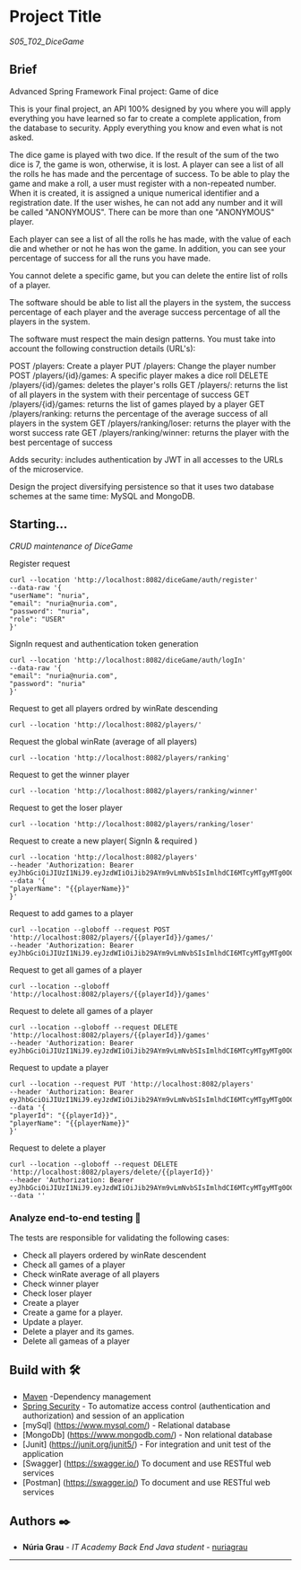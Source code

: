 # Project Title

_S05_T02_DiceGame_

## Brief
Advanced Spring Framework
Final project: Game of dice

This is your final project, an API 100% designed by you where you will apply everything you have learned so far to create a complete application, from the database to security. Apply everything you know and even what is not asked.

The dice game is played with two dice. If the result of the sum of the two dice is 7, the game is won, otherwise, it is lost. A player can see a list of all the rolls he has made and the percentage of success. To be able to play the game and make a roll, a user must register with a non-repeated number. When it is created, it is assigned a unique numerical identifier and a registration date. If the user wishes, he can not add any number and it will be called "ANONYMOUS". There can be more than one "ANONYMOUS" player.

Each player can see a list of all the rolls he has made, with the value of each die and whether or not he has won the game. In addition, you can see your percentage of success for all the runs you have made.

You cannot delete a specific game, but you can delete the entire list of rolls of a player.

The software should be able to list all the players in the system, the success percentage of each player and the average success percentage of all the players in the system.

The software must respect the main design patterns. You must take into account the following construction details (URL's):

 POST /players: Create a player
 PUT /players: Change the player number
 POST /players/{id}/games: A specific player makes a dice roll
 DELETE /players/{id}/games: deletes the player's rolls
 GET /players/: returns the list of all players in the system with their percentage of success
 GET /players/{id}/games: returns the list of games played by a player
 GET /players/ranking: returns the percentage of the average success of all players in the system
 GET /players/ranking/loser: returns the player with the worst success rate
 GET /players/ranking/winner: returns the player with the best percentage of success

Adds security: includes authentication by JWT in all accesses to the URLs of the microservice.

Design the project diversifying persistence so that it uses two database schemes at the same time: MySQL and MongoDB.

## Starting...

_CRUD maintenance of DiceGame_

Register request

    curl --location 'http://localhost:8082/diceGame/auth/register' 
    --data-raw '{
    "userName": "nuria",
    "email": "nuria@nuria.com",
    "password": "nuria",
    "role": "USER"
    }'

SignIn request and authentication token generation

    curl --location 'http://localhost:8082/diceGame/auth/logIn'
    --data-raw '{
    "email": "nuria@nuria.com",
    "password": "nuria"
    }'

Request to get all players ordred by winRate descending
    
    curl --location 'http://localhost:8082/players/'

Request the global winRate (average of all players)

    curl --location 'http://localhost:8082/players/ranking'
 
Request to get the winner player

    curl --location 'http://localhost:8082/players/ranking/winner'

Request to get the loser player

    curl --location 'http://localhost:8082/players/ranking/loser'

Request to create a new player( SignIn & required )

    curl --location 'http://localhost:8082/players'
    --header 'Authorization: Bearer eyJhbGciOiJIUzI1NiJ9.eyJzdWIiOiJib29AYm9vLmNvbSIsImlhdCI6MTcyMTgyMTg0OCwiZXhwIjoxNzIxOTA4MjQ4fQ.DDcrHm3qflIniXE3GXPtq1N1A25A7zdfDd4iWfBbi4g'
    --data '{
    "playerName": "{{playerName}}"
    }'

Request to add games to a player

    curl --location --globoff --request POST 'http://localhost:8082/players/{{playerId}}/games/' 
    --header 'Authorization: Bearer eyJhbGciOiJIUzI1NiJ9.eyJzdWIiOiJib29AYm9vLmNvbSIsImlhdCI6MTcyMTgyMTg0OCwiZXhwIjoxNzIxOTA4MjQ4fQ.DDcrHm3qflIniXE3GXPtq1N1A25A7zdfDd4iWfBbi4g'

Request to get all games of a player

    curl --location --globoff 'http://localhost:8082/players/{{playerId}}/games' 

Request to delete all games of a player

    curl --location --globoff --request DELETE 'http://localhost:8082/players/{{playerId}}/games'
    --header 'Authorization: Bearer eyJhbGciOiJIUzI1NiJ9.eyJzdWIiOiJib29AYm9vLmNvbSIsImlhdCI6MTcyMTgyMTg0OCwiZXhwIjoxNzIxOTA4MjQ4fQ.DDcrHm3qflIniXE3GXPtq1N1A25A7zdfDd4iWfBbi4g'

Request to update a player

    curl --location --request PUT 'http://localhost:8082/players'
    --header 'Authorization: Bearer eyJhbGciOiJIUzI1NiJ9.eyJzdWIiOiJib29AYm9vLmNvbSIsImlhdCI6MTcyMTgyMTg0OCwiZXhwIjoxNzIxOTA4MjQ4fQ.DDcrHm3qflIniXE3GXPtq1N1A25A7zdfDd4iWfBbi4g'
    --data '{
    "playerId": "{{playerId}}",
    "playerName": "{{playerName}}"
    }'

Request to delete a player

    curl --location --globoff --request DELETE 'http://localhost:8082/players/delete/{{playerId}}'
    --header 'Authorization: Bearer eyJhbGciOiJIUzI1NiJ9.eyJzdWIiOiJib29AYm9vLmNvbSIsImlhdCI6MTcyMTgyMTg0OCwiZXhwIjoxNzIxOTA4MjQ4fQ.DDcrHm3qflIniXE3GXPtq1N1A25A7zdfDd4iWfBbi4g'
    --data ''

### Analyze end-to-end testing 🔩

The tests are responsible for validating the following cases:

- Check all players ordered by winRate descendent
- Check all games of a player
- Check winRate average of all players
- Check winner player
- Check loser player
- Create a player
- Create a game for a player.
- Update a player.
- Delete a player and its games.
- Delete all gameas of a player

## Build with 🛠️

* [Maven](https://maven.apache.org/) -Dependency management
* [Spring Security](https://spring.io/projects/spring-security/) - To automatize access control (authentication and authorization) and session of an application
* [mySql] (https://www.mysql.com/) - Relational database
* [MongoDb] (https://www.mongodb.com/) - Non relational database
* [Junit] (https://junit.org/junit5/) - For integration and unit test of the application
* [Swagger] (https://swagger.io/) To document and use RESTful web services
* [Postman] (https://swagger.io/) To document and use RESTful web services


## Authors ✒️

* **Núria Grau** - *IT Academy Back End Java student* - [nuriagrau](https://github.com/nuriagrau)

---
